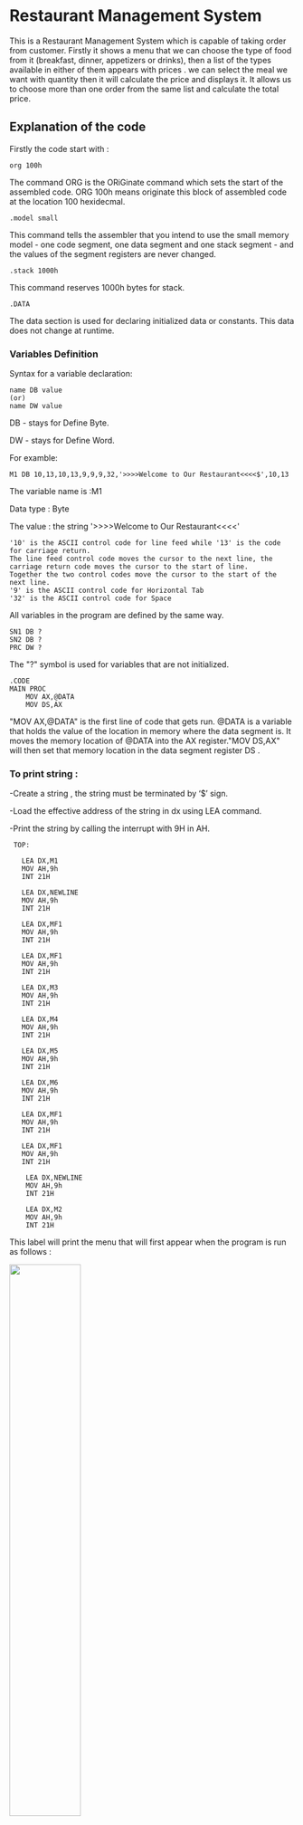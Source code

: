 # Restaurant Management System

This is a Restaurant Management System which is capable of taking order from customer. Firstly it shows a menu that we can choose the type of food from it (breakfast, dinner, appetizers or drinks), then a list of the types available in either of them appears with prices . we can select the meal we want with quantity then it will calculate the price and displays it. It allows us to choose more than one order from the same list and calculate the total price.

## Explanation of the code
 Firstly the code start with :

~~~
org 100h
~~~
The command ORG is the ORiGinate command which sets the start of the assembled code. ORG 100h means originate this block of
assembled code at the location 100 hexidecmal.
~~~
.model small
~~~
This command tells the assembler that you intend to use the small memory model - one code segment, one data segment and one stack segment - and the values of the segment registers are never changed.
~~~
.stack 1000h
~~~
This command reserves 1000h bytes for stack.
~~~
.DATA
~~~
The data section is used for declaring initialized data or constants. This data does not change at runtime.
### Variables Definition
Syntax for a variable declaration:
~~~
name DB value
(or)
name DW value
~~~
DB - stays for Define Byte.

DW - stays for Define Word.

For examble:
~~~
M1 DB 10,13,10,13,9,9,9,32,'>>>>Welcome to Our Restaurant<<<<$',10,13
~~~
The variable name is :M1

Data type : Byte

The value : the string '>>>>Welcome to Our Restaurant<<<<'
~~~
'10' is the ASCII control code for line feed while '13' is the code for carriage return.
The line feed control code moves the cursor to the next line, the carriage return code moves the cursor to the start of line. 
Together the two control codes move the cursor to the start of the next line.
'9' is the ASCII control code for Horizontal Tab
'32' is the ASCII control code for Space
~~~

All variables in the program are defined by the same way.

~~~
SN1 DB ?    
SN2 DB ?
PRC DW ? 
~~~
The "?" symbol is used  for variables that are not initialized. 
~~~
.CODE
MAIN PROC
    MOV AX,@DATA
    MOV DS,AX
~~~
 "MOV AX,@DATA" is the first line of code that gets run. @DATA is a variable that holds the value of the location in memory where the data segment is. 
 It moves the memory location of @DATA into the AX register."MOV DS,AX" will then set that memory location in the data segment register DS .
 
### To print string :
-Create a string , the string must be terminated by ‘$’ sign.

-Load the effective address of the string in dx using LEA command.

-Print the string by calling the interrupt with 9H in AH.

 ~~~ 
  TOP:
  
    LEA DX,M1
    MOV AH,9h
    INT 21H
    
    LEA DX,NEWLINE 
    MOV AH,9h
    INT 21H
    
    LEA DX,MF1
    MOV AH,9h
    INT 21H
       
    LEA DX,MF1
    MOV AH,9h
    INT 21H  
        
    LEA DX,M3
    MOV AH,9h
    INT 21H
    
    LEA DX,M4
    MOV AH,9h
    INT 21H
    
    LEA DX,M5
    MOV AH,9h
    INT 21H
    
    LEA DX,M6
    MOV AH,9h
    INT 21H
       
    LEA DX,MF1
    MOV AH,9h
    INT 21H
    
    LEA DX,MF1
    MOV AH,9h
    INT 21H
    
     LEA DX,NEWLINE
     MOV AH,9h
     INT 21H
     
     LEA DX,M2
     MOV AH,9h
     INT 21H    
 ~~~
   
   This label will print the menu that will first appear when the program is run as follows :
   
   <img src="https://user-images.githubusercontent.com/66350581/209178345-8f4e7fff-79fc-4aea-afcc-69aabae7cdff.png" width="50%">
   
To get an input from the user we use this instructions:  
 ~~~
    MOV AH,1h
    INT 21H
    MOV BH,AL
    SUB BH,48
 ~~~ 
 
 ~~~
  CMP BH,1
  JE BREATFAST
  CMP BH,2
  JE DINNER
  CMP BH,3
  JE APPETIZER
  CMP BH,4
  JE DRINKS
  LEA DX,M36
  MOV AH,9
  INT 21H      
  LEA DX,M37 
  MOV AH,9
  INT 21H
~~~
If the user enters "1" the program will jump to the BREATFAST label and show its menu , in case of "2" it will jump to the DINNER label,
in case of "3" it will jump to the APPETIZER label and show its menu, in case of "4" it will jump to the DRINKS label and show its menu. 
IF the user enters any character except these characters ,the program will show this until he enters a right character :

<img src ="https://user-images.githubusercontent.com/66350581/209186062-d3ffdbae-0393-496b-88be-a3f310a13093.png" width="50%">

This is implemented using loop :

~~~
 EE1:
 
 loop EE1
~~~
when the user enters "1" the menu of the breakfast will appear .

this menu  was written as below :
~~~
BREAKFAST:
   
        MOV PRC,0 
        LEA DX,M7    
        MOV AH,9h
        INT 21H
        
        LEA DX,NEWLINE 
        MOV AH,9h
        INT 21H
        
        LEA DX,MF2
        MOV AH,9h
        INT 21H
               
        LEA DX,MF2
        MOV AH,9h
        INT 21H
              
        LEA DX,M8    
        MOV AH,9h
        INT 21H 
                
        LEA DX,M9  
        MOV AH,9h
        INT 21H
        
        LEA DX,M10
        MOV AH,9h          
        INT 21H 
        
        LEA DX,M11
        MOV AH,9h           
        INT 21H
                
        LEA DX,M12         
        MOV AH,9h
        INT 21H
               
        LEA DX,M13     
        MOV AH,9h
        INT 21H 
                        
        LEA DX,M14
        MOV AH,9h           
        INT 21H
                                
        LEA DX,M15        
        MOV AH,9h
        INT 21H 
        
        LEA DX,M16         
        MOV AH,9h
        INT 21H
               
        LEA DX,MF2
        MOV AH,9h
        INT 21H
        
        LEA DX,MF2
        MOV AH,9h
        INT 21H
   ~~~
        
this label will print the menu of the breakfast:

<img src="https://user-images.githubusercontent.com/66775209/209193153-21d4bf64-00c7-451c-9cc8-ab95aefa4c13.png" width="50%">

~~~
 EE2:
        
            LEA DX,M38              
            MOV AH,9h
            INT 21H 
            MOV AH,1h
            INT 21H
            MOV BL,AL
            SUB BL,48 
            
            CMP BL,1
            JE TEN-B
            
            CMP BL,2
            JE FIFTEEN-B
            
            CMP BL,3
            JE TWINTY-B 
            
            CMP BL,4
            JE TWINTY-B
            
            CMP BL,5
            JE THIRTY-B
            
            CMP BL,6
            JE FOURTY-B
            
            CMP BL,7
            JE FIFTEEN-B
            
            CMP BL,8
            JE FIFTY-B 
            
            CMP BL,9
            JE SIXTY-B
             

~~~
 


If the user enters any character from "1" to "9", the program will jump to the price label of this order 

~~~
          TEN-B:
            
         mov BL,0Ah
                
         call Calculate             
         
         JMP REPEAT_BR
~~~                        

- mov BL,0Ah   " the price of the order is put in BL register"
- then the program will call the function "calculate" to ask for the quantity 
- label  REPEAT_BR  "to ask for another order from the user"
~~~
      Calculate: 
     
        LEA DX,M39              
        MOV AH,9
        INT 21H 
           
        MOV AH,1
        INT 21H
        SUB AL,48
        mov ah,00          
        
        MUL BL
        
        ADD PRC,AX
        
        ret
~~~

- first the program ask for the quantity 

- then calculate the price and store it in PRC variable 

- then return to  REPEAT_BR label 

~~~
 REPEAT_BR:
        
            LEA DX,M44
            MOV AH,9h
            INT 21H
            
            MOV AH,1h
            INT 21H
            
            CMP AL,'n'
            JE PRINTE
           
            CMP AL,'N'
            JE PRINTE
            
            CMP AL,'y'
            JE EE2
           
            CMP AL,'Y'
            JE EE2
            
            LEA DX,M36
            MOV AH,9
            INT 21H 
                    
                    
            LEA DX,M37 
            MOV AH,9
            INT 21H
            
            loop REPEAT_BR    
 ~~~
- the program ask the user if he need another order 
- if the user enter "n" or "N" then the total price will be print
- if the user enter "y" or "Y" then label IEE will be repeated TO take the order from the user
 

- the output for this function will be as follow :

<img src="https://user-images.githubusercontent.com/66775209/209221058-c79d9d0a-fd9b-441f-aec4-2fa5873a1cc3.png" width="50%">





